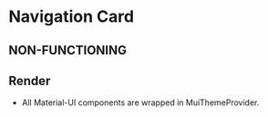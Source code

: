 # Navigation Card
## NON-FUNCTIONING
## Render
- All Material-UI components are wrapped in MuiThemeProvider.
